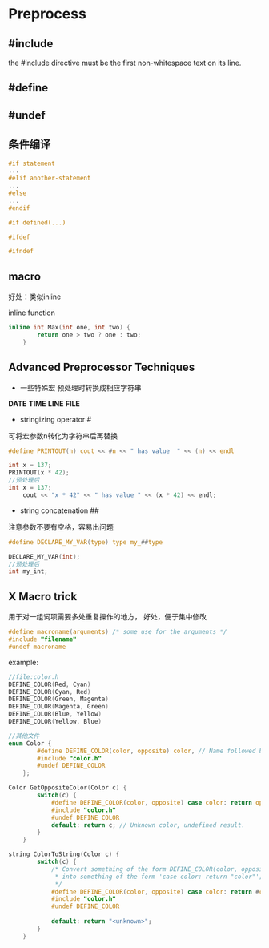 # Preprocess

## #include

the #include directive must be the first non-whitespace text on its line.

## #define

## #undef

## 条件编译

``` c
#if statement
...
#elif another-statement
...
#else
...
#endif
```

``` c
#if defined(...)

#ifdef

#ifndef
```

## macro

好处：类似inline

inline function

``` c
inline int Max(int one, int two) {
        return one > two ? one : two;
    }
```

## Advanced Preprocessor Techniques

- 一些特殊宏
预处理时转换成相应字符串

__DATE__ 
__TIME__
__LINE__
__FILE__

- stringizing operator #

可将宏参数n转化为字符串后再替换

``` c
#define PRINTOUT(n) cout << #n << " has value  " << (n) << endl

int x = 137;
PRINTOUT(x * 42);
//预处理后
int x = 137;
    cout << "x * 42" << " has value " << (x * 42) << endl;
```

- string concatenation ##

注意参数不要有空格，容易出问题

``` c
#define DECLARE_MY_VAR(type) type my_##type

DECLARE_MY_VAR(int);
//预处理后
int my_int;
```

## X Macro trick

用于对一组词项需要多处重复操作的地方，
好处，便于集中修改

``` c
#define macroname(arguments) /* some use for the arguments */
#include "filename"
#undef macroname
```

example:

``` c
//file:color.h
DEFINE_COLOR(Red, Cyan)
DEFINE_COLOR(Cyan, Red)
DEFINE_COLOR(Green, Magenta)
DEFINE_COLOR(Magenta, Green)
DEFINE_COLOR(Blue, Yellow)
DEFINE_COLOR(Yellow, Blue)

//其他文件
enum Color {
        #define DEFINE_COLOR(color, opposite) color, // Name followed by comma
        #include "color.h"
        #undef DEFINE_COLOR
    };

Color GetOppositeColor(Color c) {
        switch(c) {
            #define DEFINE_COLOR(color, opposite) case color: return opposite;
            #include "color.h"
            #undef DEFINE_COLOR
            default: return c; // Unknown color, undefined result.
        }
    }

string ColorToString(Color c) {
        switch(c) {
            /* Convert something of the form DEFINE_COLOR(color, opposite)
             * into something of the form 'case color: return "color"';
             */
            #define DEFINE_COLOR(color, opposite) case color: return #color;
            #include "color.h"
            #undef DEFINE_COLOR
    
            default: return "<unknown>";
        }
    }
```